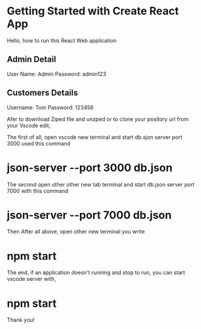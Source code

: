 # Getting Started with Create React App
Hello, how to run this React Web application

 Admin Detail
 ---------------
 User Name: Admin
 Password: admin123
 
 Customers Details
 ---------------
 Username: Tom
 Password: 123456
 
 

Afer to download Ziped file and unzped or to clone your pository url from your Vscode edit, 

The first of all, open vscode new terminal and start db.sjon server port 3000 used this command 
# json-server --port 3000 db.json

The second open other other new tab terminal and start db.json server port 7000 with this command 
# json-server --port 7000 db.json

Then After all above, open other new terminal you write
# npm start 

The end, if an application doesn't running and stop to run, you can start vscode server with,
# npm start 

Thank you!
